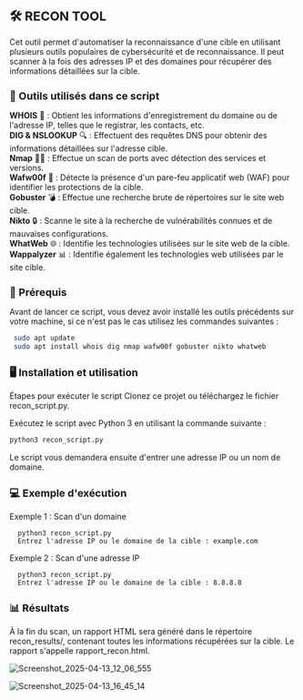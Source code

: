 <h1 style="font-size: 22px;">🛠️ RECON TOOL </h1>

Cet outil permet d'automatiser la reconnaissance d'une cible en utilisant plusieurs outils populaires de cybersécurité et de reconnaissance. Il peut scanner à la fois des adresses IP et des domaines pour récupérer des informations détaillées sur la cible.  


<h2 style="font-size: 18px;">🧰 Outils utilisés dans ce script </h2>
  
**WHOIS** 🧐 : Obtient les informations d'enregistrement du domaine ou de l'adresse IP, telles que le registrar, les contacts, etc.  
**DIG & NSLOOKUP** 🔍 : Effectuent des requêtes DNS pour obtenir des informations détaillées sur l'adresse cible.  
**Nmap** 🕵️‍♂️ : Effectue un scan de ports avec détection des services et versions.  
**Wafw00f** 🧱 : Détecte la présence d'un pare-feu applicatif web (WAF) pour identifier les protections de la cible.  
**Gobuster** 💣 : Effectue une recherche brute de répertoires sur le site web cible.  
**Nikto** 🔒 : Scanne le site à la recherche de vulnérabilités connues et de mauvaises configurations.  
**WhatWeb** 🌐 : Identifie les technologies utilisées sur le site web de la cible.  
**Wappalyzer** 📊 : Identifie également les technologies web utilisées par le site cible.        


<h2 style="font-size: 18px;">🚀 Prérequis  </h2>
Avant de lancer ce script, vous devez avoir installé les outils précédents sur votre machine, si ce n'est pas le cas utilisez les commandes suivantes :  

  ```bash
   sudo apt update
   sudo apt install whois dig nmap wafw00f gobuster nikto whatweb
  ```


<h2 style="font-size: 18px;">🖥️ Installation et utilisation  </h2>
  
Étapes pour exécuter le script
Clonez ce projet ou téléchargez le fichier recon_script.py.

Exécutez le script avec Python 3 en utilisant la commande suivante :  
 ```bash
python3 recon_script.py
```
Le script vous demandera ensuite d'entrer une adresse IP ou un nom de domaine.


<h2 style="font-size: 18px;">💻 Exemple d'exécution </h2> 

   Exemple 1 : Scan d'un domaine
      
      python3 recon_script.py
      Entrez l'adresse IP ou le domaine de la cible : example.com
   
   Exemple 2 : Scan d'une adresse IP  
      
      python3 recon_script.py
      Entrez l'adresse IP ou le domaine de la cible : 8.8.8.8
   
   <h2 style="font-size: 18px;">📊 Résultats  </h2>
   À la fin du scan, un rapport HTML sera généré dans le répertoire recon_results/, contenant toutes les informations récupérées sur la cible. Le rapport s'appelle rapport_recon.html. 
 
 
![Screenshot_2025-04-13_12_06_555](https://github.com/user-attachments/assets/b2ec6594-a398-4675-a222-4fed8fb83700) 
 
![Screenshot_2025-04-13_16_45_14](https://github.com/user-attachments/assets/3c2f7284-f4c7-4d1d-ac2c-1ea786b2b38e)
